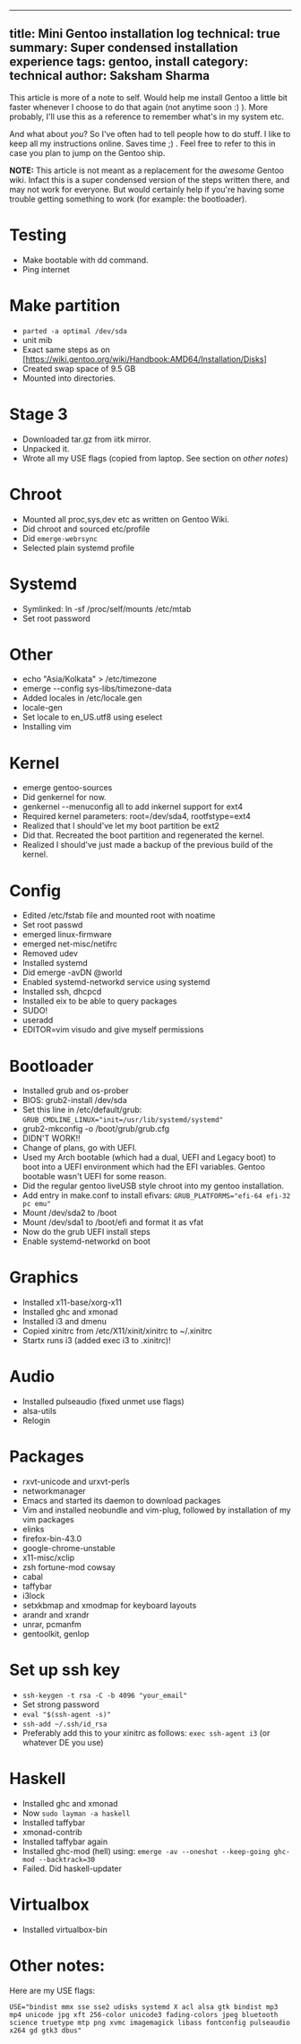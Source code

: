 ------
title: Mini Gentoo installation log
technical: true
summary: Super condensed installation experience
tags: gentoo, install
category: technical
author: Saksham Sharma
------


This article is more of a note to self. Would help me install Gentoo a little bit faster
whenever I choose to do that again (not anytime soon :) ). More probably, I'll use this
as a reference to remember what's in my system etc.

And what about *you*? So I've often had to tell people how to do stuff. I like to keep all my instructions
online. Saves time ;) . Feel free to refer to this in case you plan to jump on the Gentoo ship.

**NOTE:** This article is not meant as a replacement for the *awesome* Gentoo wiki. Infact this is a super
condensed version of the steps written there, and may not work for everyone. But would certainly help if
you're having some trouble getting something to work (for example: the bootloader).

# Testing
* Make bootable with dd command.
* Ping internet

# Make partition
* `parted -a optimal /dev/sda`
* unit mib
* Exact same steps as on [https://wiki.gentoo.org/wiki/Handbook:AMD64/Installation/Disks]
* Created swap space of 9.5 GB
* Mounted into directories.

# Stage 3
* Downloaded tar.gz from iitk mirror.
* Unpacked it.
* Wrote all my USE flags (copied from laptop. See section on *other notes*)

# Chroot
* Mounted all proc,sys,dev etc as written on Gentoo Wiki.
* Did chroot and sourced etc/profile
* Did `emerge-webrsync`
* Selected plain systemd profile

# Systemd
* Symlinked: ln -sf /proc/self/mounts /etc/mtab
* Set root password

# Other
* echo "Asia/Kolkata" > /etc/timezone
* emerge --config sys-libs/timezone-data
* Added locales in /etc/locale.gen
* locale-gen
* Set locale to en_US.utf8 using eselect
* Installing vim

# Kernel
* emerge gentoo-sources
* Did genkernel for now.
* genkernel --menuconfig all to add inkernel support for ext4
* Required kernel parameters: root=/dev/sda4, rootfstype=ext4
* Realized that I should've let my boot partition be ext2
* Did that. Recreated the boot partition and regenerated the kernel.
* Realized I should've just made a backup of the previous build of the kernel.

# Config
* Edited /etc/fstab file and mounted root with noatime
* Set root passwd
* emerged linux-firmware
* emerged net-misc/netifrc
* Removed udev
* Installed systemd
* Did emerge -avDN @world
* Enabled systemd-networkd service using systemd
* Installed ssh, dhcpcd
* Installed eix to be able to query packages
* SUDO!
* useradd
* EDITOR=vim visudo and give myself permissions

# Bootloader
* Installed grub and os-prober
* BIOS: grub2-install /dev/sda
* Set this line in /etc/default/grub: `GRUB_CMDLINE_LINUX="init=/usr/lib/systemd/systemd"`
* grub2-mkconfig -o /boot/grub/grub.cfg
* DIDN'T WORK!!
* Change of plans, go with UEFI.
* Used my Arch bootable (which had a dual, UEFI and Legacy boot) to boot into a UEFI environment which had the EFI variables. Gentoo bootable wasn't UEFI for some reason.
* Did the regular gentoo liveUSB style chroot into my gentoo installation.
* Add entry in make.conf to install efivars: `GRUB_PLATFORMS="efi-64 efi-32 pc emu"`
* Mount /dev/sda2 to /boot
* Mount /dev/sda1 to /boot/efi and format it as vfat
* Now do the grub UEFI install steps
* Enable systemd-networkd on boot

# Graphics
* Installed x11-base/xorg-x11
* Installed ghc and xmonad
* Installed i3 and dmenu
* Copied xinitrc from /etc/X11/xinit/xinitrc to ~/.xinitrc
* Startx runs i3 (added exec i3 to .xinitrc)!

# Audio
* Installed pulseaudio (fixed unmet use flags)
* alsa-utils
* Relogin

# Packages
* rxvt-unicode and urxvt-perls
* networkmanager
* Emacs and started its daemon to download packages
* Vim and installed neobundle and vim-plug, followed by installation of my vim packages
* elinks
* firefox-bin-43.0
* google-chrome-unstable
* x11-misc/xclip
* zsh fortune-mod cowsay
* cabal
* taffybar
* i3lock
* setxkbmap and xmodmap for keyboard layouts
* arandr and xrandr
* unrar, pcmanfm
* gentoolkit, genlop

# Set up ssh key
* `ssh-keygen -t rsa -C -b 4096 "your_email"`
* Set strong password
* `eval "$(ssh-agent -s)"`
* `ssh-add ~/.ssh/id_rsa`
* Preferably add this to your xinitrc as follows: `exec ssh-agent i3` (or whatever DE you use)

# Haskell
* Installed ghc and xmonad
* Now `sudo layman -a haskell`
* Installed taffybar
* xmonad-contrib
* Installed taffybar again
* Installed ghc-mod (hell) using: `emerge -av --oneshot --keep-going ghc-mod --backtrack=30`
* Failed. Did haskell-updater

# Virtualbox
* Installed virtualbox-bin

# Other notes:
Here are my USE flags:
```
USE="bindist mmx sse sse2 udisks systemd X acl alsa gtk bindist mp3 mp4 unicode jpg xft 256-color unicode3 fading-colors jpeg bluetooth science truetype mtp png xvmc imagemagick libass fontconfig pulseaudio x264 gd gtk3 dbus"
```
